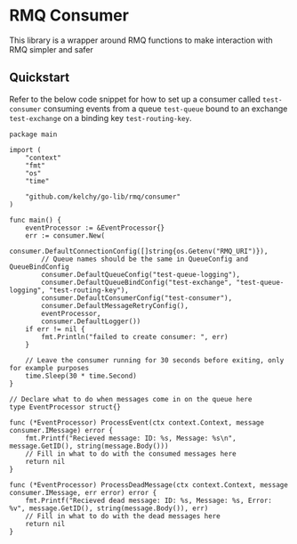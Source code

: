 # RMQ Consumer

This library is a wrapper around RMQ functions to make interaction with RMQ simpler and safer

## Quickstart

Refer to the below code snippet for how to set up a consumer called `test-consumer` consuming events from a queue `test-queue` bound to an exchange `test-exchange` on a binding key `test-routing-key`. 
```
package main

import (
	"context"
	"fmt"
	"os"
	"time"

	"github.com/kelchy/go-lib/rmq/consumer"
)

func main() {
	eventProcessor := &EventProcessor{}
	err := consumer.New(
		consumer.DefaultConnectionConfig([]string{os.Getenv("RMQ_URI")}),
		// Queue names should be the same in QueueConfig and QueueBindConfig
		consumer.DefaultQueueConfig("test-queue-logging"),
		consumer.DefaultQueueBindConfig("test-exchange", "test-queue-logging", "test-routing-key"),
		consumer.DefaultConsumerConfig("test-consumer"),
		consumer.DefaultMessageRetryConfig(),
		eventProcessor,
		consumer.DefaultLogger())
	if err != nil {
		fmt.Println("failed to create consumer: ", err)
	}

	// Leave the consumer running for 30 seconds before exiting, only for example purposes
	time.Sleep(30 * time.Second)
}

// Declare what to do when messages come in on the queue here
type EventProcessor struct{}

func (*EventProcessor) ProcessEvent(ctx context.Context, message consumer.IMessage) error {
	fmt.Printf("Recieved message: ID: %s, Message: %s\n", message.GetID(), string(message.Body()))
	// Fill in what to do with the consumed messages here
    return nil
}

func (*EventProcessor) ProcessDeadMessage(ctx context.Context, message consumer.IMessage, err error) error {
	fmt.Printf("Recieved dead message: ID: %s, Message: %s, Error: %v", message.GetID(), string(message.Body()), err)
    // Fill in what to do with the dead messages here
	return nil
}

```